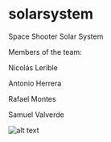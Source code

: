 # solarsystem
Space Shooter Solar System

Members of the team:

Nicolás Lerible

Antonio Herrera

Rafael Montes

Samuel Valverde

![alt text](https://aasnova.org/wp-content/uploads/2016/11/fig13.jpg)
